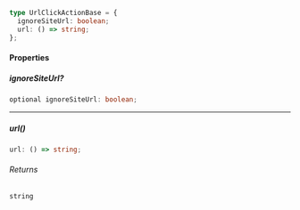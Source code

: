 ```ts
type UrlClickActionBase = {
  ignoreSiteUrl: boolean;
  url: () => string;
};
```

#### Properties

##### ignoreSiteUrl?

```ts
optional ignoreSiteUrl: boolean;
```

***

##### url()

```ts
url: () => string;
```

###### Returns

`string`
